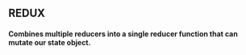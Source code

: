 ## REDUX
#### Combines multiple reducers into a single reducer function that can mutate our state object.

